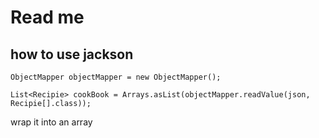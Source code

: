 # Read me

## how to use jackson

```ObjectMapper objectMapper = new ObjectMapper();```

```List<Recipie> cookBook = Arrays.asList(objectMapper.readValue(json, Recipie[].class));```

wrap it into an array